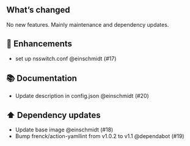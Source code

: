 ## What’s changed

No new features. Mainly maintenance and dependency updates.

## 🚀 Enhancements

- set up nsswitch.conf @einschmidt (#17)

## 📚 Documentation

- Update description in config.json @einschmidt (#20)

## ⬆️ Dependency updates

- Update base image @einschmidt (#18)
- Bump frenck/action-yamllint from v1.0.2 to v1.1 @dependabot (#19)
